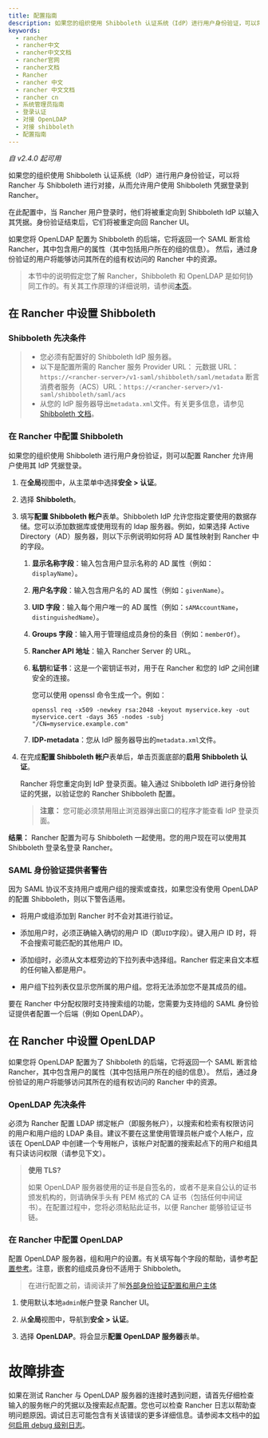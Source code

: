 ```yaml
---
title: 配置指南
description: 如果您的组织使用 Shibboleth 认证系统（IdP）进行用户身份验证，可以将 Rancher 与 Shibboleth 进行对接，从而允许用户使用 Shibboleth 凭据登录到 Rancher。在此配置中，当 Rancher 用户登录时，他们将被重定向到 Shibboleth IdP 以输入其凭据。身份验证结束后，它们将被重定向回 Rancher UI。如果您将 OpenLDAP 配置为了 Shibboleth 的后端，它将返回一个 SAML 断言给 Rancher，其中包含用户的属性（其中包括用户所在的组的信息）。 然后，通过身份验证的用户将能够访问其所在的组有权访问的 Rancher 中的资源。
keywords:
  - rancher
  - rancher中文
  - rancher中文文档
  - rancher官网
  - rancher文档
  - Rancher
  - rancher 中文
  - rancher 中文文档
  - rancher cn
  - 系统管理员指南
  - 登录认证
  - 对接 OpenLDAP
  - 对接 shibboleth
  - 配置指南
---
```


_自 v2.4.0 起可用_

如果您的组织使用 Shibboleth 认证系统（IdP）进行用户身份验证，可以将 Rancher 与 Shibboleth 进行对接，从而允许用户使用 Shibboleth 凭据登录到 Rancher。

在此配置中，当 Rancher 用户登录时，他们将被重定向到 Shibboleth IdP 以输入其凭据。身份验证结束后，它们将被重定向回 Rancher UI。

如果您将 OpenLDAP 配置为 Shibboleth 的后端，它将返回一个 SAML 断言给 Rancher，其中包含用户的属性（其中包括用户所在的组的信息）。 然后，通过身份验证的用户将能够访问其所在的组有权访问的 Rancher 中的资源。

> 本节中的说明假定您了解 Rancher，Shibboleth 和 OpenLDAP 是如何协同工作的。有关其工作原理的详细说明，请参阅[本页](/docs/rancher2.5/admin-settings/authentication/shibboleth/about/)。

## 在 Rancher 中设置 Shibboleth

### Shibboleth 先决条件

> - 您必须有配置好的 Shibboleth IdP 服务器。
> - 以下是配置所需的 Rancher 服务 Provider URL：
>   元数据 URL：`https://<rancher-server>/v1-saml/shibboleth/saml/metadata`
>   断言消费者服务（ACS）URL：`https://<rancher-server>/v1-saml/shibboleth/saml/acs`
> - 从您的 IdP 服务器导出`metadata.xml`文件。有关更多信息，请参见[Shibboleth 文档](https://wiki.shibboleth.net/confluence/display/SP3/Home)。

### 在 Rancher 中配置 Shibboleth

如果您的组织使用 Shibboleth 进行用户身份验证，则可以配置 Rancher 允许用户使用其 IdP 凭据登录。

1. 在**全局**视图中，从主菜单中选择**安全 > 认证**。

1. 选择 **Shibboleth**。

1. 填写**配置 Shibboleth 帐户**表单。Shibboleth IdP 允许您指定要使用的数据存储。您可以添加数据库或使用现有的 ldap 服务器。例如，如果选择 Active Directory（AD）服务器，则以下示例说明如何将 AD 属性映射到 Rancher 中的字段。

   1. **显示名称字段**：输入包含用户显示名称的 AD 属性（例如：`displayName`）。

   1. **用户名字段**：输入包含用户名的 AD 属性（例如：`givenName`）。

   1. **UID 字段**：输入每个用户唯一的 AD 属性（例如：`sAMAccountName`，`distinguishedName`）。

   1. **Groups 字段**：输入用于管理组成员身份的条目（例如：`memberOf`）。

   1. **Rancher API 地址**：输入 Rancher Server 的 URL。

   1. **私钥**和**证书**：这是一个密钥证书对，用于在 Rancher 和您的 IdP 之间创建安全的连接。

      您可以使用 openssl 命令生成一个。例如：

      ```
      openssl req -x509 -newkey rsa:2048 -keyout myservice.key -out myservice.cert -days 365 -nodes -subj "/CN=myservice.example.com"
      ```

   1. **IDP-metadata**：您从 IdP 服务器导出的`metadata.xml`文件。

1. 在完成**配置 Shibboleth 帐户**表单后，单击页面底部的**启用 Shibboleth 认证**。

   Rancher 将您重定向到 IdP 登录页面。输入通过 Shibboleth IdP 进行身份验证的凭据，以验证您的 Rancher Shibboleth 配置。

   > **注意：** 您可能必须禁用阻止浏览器弹出窗口的程序才能查看 IdP 登录页面。

**结果：** Rancher 配置为可与 Shibboleth 一起使用。您的用户现在可以使用其 Shibboleth 登录名登录 Rancher。

### SAML 身份验证提供者警告

因为 SAML 协议不支持用户或用户组的搜索或查找，如果您没有使用 OpenLDAP 的配置 Shibboleth，则以下警告适用。

- 将用户或组添加到 Rancher 时不会对其进行验证。

- 添加用户时，必须正确输入确切的用户 ID（即`UID`字段）。键入用户 ID 时，将不会搜索可能匹配的其他用户 ID。

- 添加组时，必须从文本框旁边的下拉列表中选择组。Rancher 假定来自文本框的任何输入都是用户。

- 用户组下拉列表仅显示您所属的用户组。您将无法添加您不是其成员的组。

要在 Rancher 中分配权限时支持搜索组的功能，您需要为支持组的 SAML 身份验证提供者配置一个后端（例如 OpenLDAP）。

## 在 Rancher 中设置 OpenLDAP

如果您将 OpenLDAP 配置为了 Shibboleth 的后端，它将返回一个 SAML 断言给 Rancher，其中包含用户的属性（其中包括用户所在的组的信息）。 然后，通过身份验证的用户将能够访问其所在的组有权访问的 Rancher 中的资源。

### OpenLDAP 先决条件

必须为 Rancher 配置 LDAP 绑定帐户（即服务帐户），以搜索和检索有权限访问的用户和用户组的 LDAP 条目。建议不要在这里使用管理员帐户或个人帐户，应该在 OpenLDAP 中创建一个专用帐户，该帐户对配置的搜索起点下的用户和组具有只读访问权限（请参见下文）。

> **使用 TLS?**
>
> 如果 OpenLDAP 服务器使用的证书是自签名的，或者不是来自公认的证书颁发机构的，则请确保手头有 PEM 格式的 CA 证书（包括任何中间证书）。在配置过程中，您将必须粘贴此证书，以便 Rancher 能够验证证书链。

### 在 Rancher 中配置 OpenLDAP

配置 OpenLDAP 服务器，组和用户的设置。有关填写每个字段的帮助，请参考[配置参考](/docs/rancher2.5/admin-settings/authentication/openldap/openldap-config/)。注意，嵌套的组成员身份不适用于 Shibboleth。

> 在进行配置之前，请阅读并了解[外部身份验证配置和用户主体](/docs/rancher2.5/admin-settings/authentication/)

1. 使用默认本地`admin`帐户登录 Rancher UI。

2. 从**全局**视图中，导航到**安全 > 认证**。

3. 选择 **OpenLDAP**。将会显示**配置 OpenLDAP 服务器**表单。

# 故障排查

如果在测试 Rancher 与 OpenLDAP 服务器的连接时遇到问题，请首先仔细检查输入的服务帐户的凭据以及搜索起点配置。您也可以检查 Rancher 日志以帮助查明问题原因。调试日志可能包含有关该错误的更多详细信息。请参阅本文档中的[如何启用 debug 级别日志](/docs/rancher2.5/faq/technical/)。
